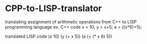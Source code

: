 # CPP-to-LISP-translator
translating assignment of arithmetic operations from C++ to LISP programming language
ex.
C++ code
  x = 10;
  y = x+5;
  a = ((x*6)+5);
  
translated LISP code
  (x 10)
  (y (+ x 5))
  (a (+ (* x 6) 5))


